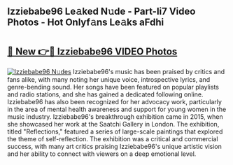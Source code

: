 ## Izziebabe96 Le𝚊ked N𝚞de - Part-Ii7 Video Photos - Hot Onlyf𝚊ns Le𝚊ks aFdhi

# <h2><a href="http://ac29154.deff.icu/?id=Izziebabe96">🔗 New 👉🔴 Izziebabe96 VIDEO Photos</a></h2>

[![Izziebabe96 N𝚞des](https://i.imgur.com/rIISA9y.gif)](http://ac29154.deff.icu/?id=Izziebabe96)
Izziebabe96's music has been praised by critics and fans alike, with many noting her unique voice, introspective lyrics, and genre-bending sound. Her songs have been featured on popular playlists and radio stations, and she has gained a dedicated following online. Izziebabe96 has also been recognized for her advocacy work, particularly in the area of mental health awareness and support for young women in the music industry. Izziebabe96's breakthrough exhibition came in 2015, when she showcased her work at the Saatchi Gallery in London. The exhibition, titled "Reflections," featured a series of large-scale paintings that explored the theme of self-reflection. The exhibition was a critical and commercial success, with many art critics praising Izziebabe96's unique artistic vision and her ability to connect with viewers on a deep emotional level.
